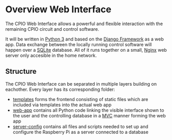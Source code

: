 # Overview Web Interface

The CPIO Web Interface allows a powerful and flexible interaction with the remaining CPIO circuit and control software.

It will be written in [Python 3](https://docs.python.org/3/) and based on the [Django Framework](https://docs.djangoproject.com/en/1.9/) as a web app. Data exchange between the locally running control software will happen over a [SQLite](https://sqlite.org/docs.html) database. All of it runs together on a small, [Nginx](http://nginx.org/en/docs/) web server only accesible in the home network.

## Structure

The CPIO Web Interface can be separated in multiple layers building on eachother. Every layer has its corresponding folder:

 * [templates](templates/) forms the frontend consisting of static files which are included via templates into the actual web app
 * [web-app](web-app/) contains all Python code linking the visible interface shown to the user and the controlling database in a [MVC](https://en.wikipedia.org/wiki/Model%E2%80%93view%E2%80%93controller) manner forming the web app
 * [server-config](server-config/) contains all files and scripts needed to set up and configure the Raspberry Pi as a server connected to a database
